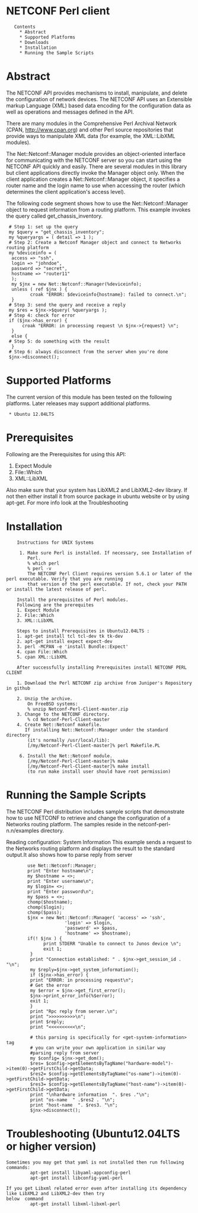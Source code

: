 NETCONF Perl client
===================

       Contents
         * Abstract
         * Supported Platforms
         * Downloads
         * Installation
         * Running the Sample Scripts
         

Abstract
========

   The NETCONF API provides mechanisms to install, manipulate, and delete the
   configuration of network devices. The NETCONF API uses an Extensible markup 
   Language (XML) based data encoding for the configuration data as well as operations
   and messages defined in the API.

   There are many modules in the Comprehensive Perl Archival Network (CPAN,
   http://www.cpan.org) and other Perl source repositories that provide ways
   to manipulate XML data (for example, the XML::LibXML modules).

   The Net::Netconf::Manager module provides an object-oriented interface for
   communicating with the NETCONF server so you can start using the NETCONF
   API quickly and easily. There are several modules in this library but
   client applications directly invoke the Manager object only. When the
   client application creates a Net::Netconf::Manager object, it specifies a
   router name and the login name to use when accessing the router (which
   determines the client application's access level).

   The following code segment shows how to use the Net::Netconf::Manager
   object to request information from a routing platform.
   This example invokes the query called get_chassis_inventory.
    
     # Step 1: set up the query
     my $query = "get_chassis_inventory";
     my %queryargs = ( detail => 1 );
     # Step 2: Create a Netconf Manager object and connect to Networks routing platform
     my %deviceinfo = (
      access => "ssh",
      login => "johndoe",
      password => "secret",
      hostname => "router11"
      );
      my $jnx = new Net::Netconf::Manager(%deviceinfo);
      unless ( ref $jnx ) {
             croak "ERROR: $deviceinfo{hostname}: failed to connect.\n";
      }
     # Step 3: send the query and receive a reply
     my $res = $jnx->$query( %queryargs );
     # Step 4: check for error
     if ($jnx->has_error) {
          croak "ERROR: in processing request \n $jnx->{request} \n";
      } 
      else {
     # Step 5: do something with the result
      }
     # Step 6: always disconnect from the server when you're done
     $jnx->disconnect();


Supported Platforms
===================

   The current version of this module has been tested on the following
   platforms. Later releases may support additional platforms.

     * Ubuntu 12.04LTS 
        
Prerequisites
==============
Following are the Prerequisites for using this API:
1. Expect Module
2. File::Which
3. XML::LibXML


Also make sure that your system has LibXML2 and LibXML2-dev library. If not then either install it from source package in ubuntu website or by using apt-get. 
For more info look at the Troubleshooting 

Installation
=============
        Instructions for UNIX Systems

         1. Make sure Perl is installed. If necessary, see Installation of
            Perl.
            % which perl
            % perl -v
            The NETCONF Perl Client requires version 5.6.1 or later of the perl executable. Verify that you are running
            that version of the perl executable. If not, check your PATH or install the latest release of perl.

        Install the prerequisites of Perl modules. 
        Following are the prerequites
        1. Expect Module
        2. File::Which
        3. XML::LibXML
        
        Steps to install Prerequisites in Ubuntu12.04LTS :
        1. apt-get install tcl tcl-dev tk tk-dev
        2. apt-get install expect expect-dev
        3. perl -MCPAN -e 'install Bundle::Expect'
        4. cpan File::Which
        5. cpan XML::LibXML
            
        After successfully installing Prerequisites install NETCONF PERL CLIENT
          
        1. Download the Perl NETCONF zip archive from Juniper's Repository in github 
            
        2. Unzip the archive.
            On FreeBSD systems:
            % unzip Netconf-Perl-Client-master.zip
        3. Change to the NETCONF directory.
            % cd Netconf-Perl-Client-master
        4. Create Net::Netconf makefile.
           If installing Net::Netconf::Manager under the standard directory
            (it's normally /usr/local/lib):
            [/my/Netconf-Perl-Client-master]% perl Makefile.PL
             
         6. Install the Net::Netconf module.
            [/my/Netconf-Perl-Client-master]% make
            [/my/Netconf-Perl-Client-master]% make install
            (to run make install user should have root permission)
Running the Sample Scripts
==========================

The NETCONF Perl distribution includes sample scripts that demonstrate how to use NETCONF to retrieve and change the configuration of a Networks routing platform. The samples reside in the netconf-perl-n.n/examples directory.

Reading configuration: System Information
This example sends a <get-system-information> request to the Networks routing platform and displays the result to the standard output.It also shows how to parse reply from server

            use Net::Netconf::Manager;
            print "Enter hostname\n";
            my $hostname = <>;
            print "Enter username\n";
            my $login= <>;
            print "Enter password\n";
            my $pass = <>;
            chomp($hostname);
            chomp($login);
            chomp($pass);
            $jnx = new Net::Netconf::Manager( 'access' => 'ssh',
                          'login' => $login,
                          'password' => $pass,
                          'hostname' => $hostname);
            if(! $jnx ) {
                  print STDERR "Unable to connect to Junos device \n";
                  exit 1;
             }
             print "Connection established: " . $jnx->get_session_id . "\n";
             my $reply=$jnx->get_system_information();
             if ($jnx->has_error) {
             print "ERROR: in processing request\n";
             # Get the error
             my $error = $jnx->get_first_error();
             $jnx->print_error_info(%$error);
             exit 1;
             }
             print "Rpc reply from server.\n";
             print ">>>>>>>>>>\n";
             print $reply;
             print "<<<<<<<<<<\n";
             
             # this parsing is specifically for <get-system-information> tag
             # you can write your own application in similar way
             #parsing reply from server
             my $config= $jnx->get_dom();
             $res= $config->getElementsByTagName("hardware-model")->item(0)->getFirstChild->getData;
             $res2= $config->getElementsByTagName("os-name")->item(0)->getFirstChild->getData;
             $res3= $config->getElementsByTagName("host-name")->item(0)->getFirstChild->getData;
             print "\nhardware information  ". $res ."\n";
             print "os-name  " .$res2 . "\n";
             print "host-name  ". $res3. "\n";
             $jnx->disconnect();

Troubleshooting  (Ubuntu12.04LTS or higher version)           
=================

    Sometimes you may get that yaml is not installed then run following commands:
             apt-get install libyaml-appconfig-perl
             apt-get install libconfig-yaml-perl
        
    If you get Libxml related error even after installing its dependency like LibXML2 and LibXML2-dev then try 
    below  command
             apt-get install libxml-libxml-perl

             
